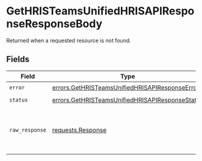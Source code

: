 # GetHRISTeamsUnifiedHRISAPIResponseResponseBody

Returned when a requested resource is not found.


## Fields

| Field                                                                                                              | Type                                                                                                               | Required                                                                                                           | Description                                                                                                        |
| ------------------------------------------------------------------------------------------------------------------ | ------------------------------------------------------------------------------------------------------------------ | ------------------------------------------------------------------------------------------------------------------ | ------------------------------------------------------------------------------------------------------------------ |
| `error`                                                                                                            | [errors.GetHRISTeamsUnifiedHRISAPIResponseError](../../models/errors/gethristeamsunifiedhrisapiresponseerror.md)   | :heavy_check_mark:                                                                                                 | N/A                                                                                                                |
| `status`                                                                                                           | [errors.GetHRISTeamsUnifiedHRISAPIResponseStatus](../../models/errors/gethristeamsunifiedhrisapiresponsestatus.md) | :heavy_check_mark:                                                                                                 | N/A                                                                                                                |
| `raw_response`                                                                                                     | [requests.Response](https://requests.readthedocs.io/en/latest/api/#requests.Response)                              | :heavy_minus_sign:                                                                                                 | Raw HTTP response; suitable for custom response parsing                                                            |